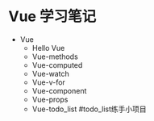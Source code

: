 # Vue 学习笔记
- Vue
	- Hello Vue
	- Vue-methods
	- Vue-computed
	- Vue-watch
	- Vue-v-for
	- Vue-component
	- Vue-props
	- Vue-todo_list  #todo_list练手小项目